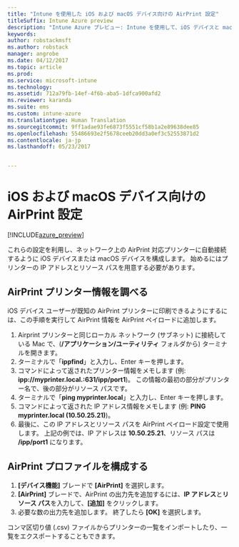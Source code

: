 ```yaml
---
title: "Intune を使用した iOS および macOS デバイス向けの AirPrint 設定"
titleSuffix: Intune Azure preview
description: "Intune Azure プレビュー: Intune を使用して、iOS デバイスと macOS デバイスを AirPrint 対応プリンターに自動接続する方法について説明します。"
keywords: 
author: robstackmsft
ms.author: robstack
manager: angrobe
ms.date: 04/12/2017
ms.topic: article
ms.prod: 
ms.service: microsoft-intune
ms.technology: 
ms.assetid: 712a79fb-14ef-4f6b-aba5-1dfca900afd2
ms.reviewer: karanda
ms.suite: ems
ms.custom: intune-azure
ms.translationtype: Human Translation
ms.sourcegitcommit: 9ff1adae93fe6873f5551cf58b1a2e89638dee85
ms.openlocfilehash: 55486693e2f5678ceeb20dd3a0ef3c52553871d2
ms.contentlocale: ja-jp
ms.lasthandoff: 05/23/2017


---
```


# <a name="airprint-settings-for-ios-and-macos-devices"></a>iOS および macOS デバイス向けの AirPrint 設定

[!INCLUDE[azure_preview](./includes/azure_preview.md)]

これらの設定を利用し、ネットワーク上の AirPrint 対応プリンターに自動接続するように iOS デバイスまたは macOS デバイスを構成します。 始めるにはプリンターの IP アドレスとリソース パスを用意する必要があります。

## <a name="find-airprint-printer-information"></a>AirPrint プリンター情報を調べる

iOS デバイス ユーザーが既知の AirPrint プリンターに印刷できるようにするには、この手順を実行して AirPrint 情報を AirPrint ペイロードに追加します。

1. Airprint プリンターと同じローカル ネットワーク (サブネット) に接続している Mac で、(**/アプリケーション/ユーティリティ** フォルダから) ターミナルを開きます。
2. ターミナルで「**ippfind**」と入力し、Enter キーを押します。
3. コマンドによって返されたプリンター情報をメモします (例: **ipp://myprinter.local.:631/ipp/port1**)。 この情報の最初の部分がプリンター名で、後の部分がリソース パスです。
4. ターミナルで「**ping myprinter.local**」と入力し、Enter キーを押します。
5. コマンドによって返された IP アドレス情報をメモします (例: **PING myprinter.local (10.50.25.21)**)。
6. 最後に、この IP アドレスとリソース パスを AirPrint ペイロード設定で使用します。 上記の例では、IP アドレスは **10.50.25.21**、リソース パスは **/ipp/port1** になります。

## <a name="configure-an-airprint-profile"></a>AirPrint プロファイルを構成する

1. **[デバイス機能]** ブレードで **[AirPrint]** を選択します。
2. **[AirPrint]** ブレードで、AirPrint の出力先を追加するには、**IP アドレス**と**リソース パス**を入力して、**[追加]** をクリックします。
3. 必要な数の出力先を追加します。 終了したら **[OK]** を選択します。

コンマ区切り値 (.csv) ファイルからプリンターの一覧をインポートしたり、一覧をエクスポートすることもできます。

